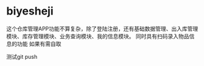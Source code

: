 # biyesheji
这个仓库管理APP功能不算复杂，除了登陆注册，还有基础数据管理、出入库管理模块、库存管理模块、业务查询模块、我的信息模块。
同时具有扫码录入物品信息的功能
如果有需自取

测试git push